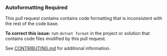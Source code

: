 ### Autoformatting Required

This pull request contains contains code formatting that is inconsistent with the rest of the code base.

**To correct this issue:** run `dotnet format` in the project or solution that contains code files modified by this pull request.

See [CONTRIBUTING.md](https://github.com/ScottPlot/ScottPlot/blob/main/CONTRIBUTING.md) for additional information.